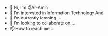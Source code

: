 - 👋 Hi, I’m @Ar-Amin
- 👀 I’m interested in Information Technology And 
- 🌱 I’m currently learning ...
- 💞️ I’m looking to collaborate on ...
- 📫 How to reach me ...

<!---
Ar-Amin/Ar-Amin is a ✨ special ✨ repository because its `README.md` (this file) appears on your GitHub profile.
You can click the Preview link to take a look at your changes.
--->
